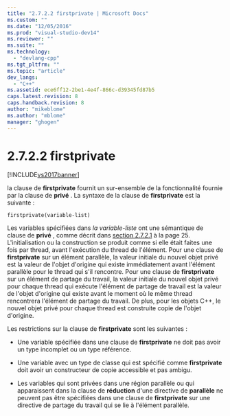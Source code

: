 ```yaml
---
title: "2.7.2.2 firstprivate | Microsoft Docs"
ms.custom: ""
ms.date: "12/05/2016"
ms.prod: "visual-studio-dev14"
ms.reviewer: ""
ms.suite: ""
ms.technology: 
  - "devlang-cpp"
ms.tgt_pltfrm: ""
ms.topic: "article"
dev_langs: 
  - "C++"
ms.assetid: ece6ff12-2be1-4e4f-866c-d39345fd87b5
caps.latest.revision: 8
caps.handback.revision: 8
author: "mikeblome"
ms.author: "mblome"
manager: "ghogen"
---
```

# 2.7.2.2 firstprivate
[!INCLUDE[vs2017banner](../../assembler/inline/includes/vs2017banner.md)]

la clause de **firstprivate** fournit un sur\-ensemble de la fonctionnalité fournie par la clause de **privé** .  La syntaxe de la clause de **firstprivate** est la suivante :  
  
```  
firstprivate(variable-list)  
```  
  
 Les variables spécifiées dans *la variable\-liste* ont une sémantique de clause de **privé** , comme décrit dans [section 2.7.2.1](../../parallel/openmp/2-7-2-1-private.md) à la page 25.  L'initialisation ou la construction se produit comme si elle était faites une fois par thread, avant l'exécution du thread de l'élément.  Pour une clause de **firstprivate** sur un élément parallèle, la valeur initiale du nouvel objet privé est la valeur de l'objet d'origine qui existe immédiatement avant l'élément parallèle pour le thread qui s'il rencontre.  Pour une clause de **firstprivate** sur un élément de partage du travail, la valeur initiale du nouvel objet privé pour chaque thread qui exécute l'élément de partage de travail est la valeur de l'objet d'origine qui existe avant le moment où le même thread rencontrera l'élément de partage du travail.  De plus, pour les objets C\+\+, le nouvel objet privé pour chaque thread est construite copie de l'objet d'origine.  
  
 Les restrictions sur la clause de **firstprivate** sont les suivantes :  
  
-   Une variable spécifiée dans une clause de **firstprivate** ne doit pas avoir un type incomplet ou un type référence.  
  
-   Une variable avec un type de classe qui est spécifié comme **firstprivate** doit avoir un constructeur de copie accessible et pas ambigu.  
  
-   Les variables qui sont privées dans une région parallèle ou qui apparaissent dans la clause de **réduction** d'une directive de **parallèle** ne peuvent pas être spécifiées dans une clause de **firstprivate** sur une directive de partage du travail qui se lie à l'élément parallèle.